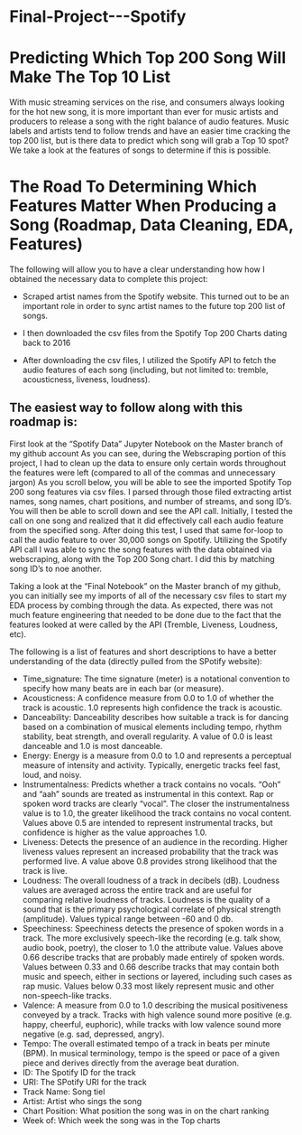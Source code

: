# Final-Project---Spotify
# Predicting Which Top 200 Song Will Make The Top 10 List

With music streaming services on the rise, and consumers always looking for the hot new song, it is more important than ever for music artists and producers to release a song with the right balance of audio features. Music labels and artists tend to follow trends and have an easier time cracking the top 200 list, but is there data to predict which song will grab a Top 10 spot? We take a look at the features of songs to determine if this is possible. 

# The Road To Determining Which Features Matter When Producing a Song (Roadmap, Data Cleaning, EDA, Features) 

The following will allow you to have a clear understanding how how I obtained the necessary data to complete this project:

- Scraped artist names from the Spotify website. This turned out to be an important role in order to sync artist names to the future top 200 list of songs. 

- I then downloaded the csv files from the Spotify Top 200 Charts dating back to 2016

- After downloading the csv files, I utilized the Spotify API to fetch the audio features of each song (including, but not limited to: tremble, acousticness, liveness, loudness).

## The easiest way to follow along with this roadmap is:

First look at the “Spotify Data” Jupyter Notebook on the Master branch of my github account As you can see, during the Webscraping portion of this project, I had to clean up the data to ensure only certain words throughout the features were left (compared to all of the commas and unnecessary jargon)
As you scroll below, you will be able to see the imported Spotify Top 200 song features via csv files. I parsed through those filed extracting artist names, song names, chart positions, and number of streams, and song ID’s. You will then be able to scroll down and see the API call. Initially, I tested the call on one song and realized that it did effectively call each audio feature from the specified song. After doing this test, I used that same for-loop to call the audio feature to over 30,000 songs on Spotify.  Utilizing the Spotify API call I was able to sync the song features with the data obtained via webscraping, along with the Top 200 Song chart. I did this by matching song ID’s to noe another.
 
Taking a look at the “Final Notebook” on the Master branch of my github, you can initially see my imports of all of the necessary csv files to start my EDA process by combing through the data. As expected, there was not much feature engineering that needed to be done due to the fact that the features looked at were called by the API (Tremble, Liveness, Loudness, etc).

The following is a list of features and short descriptions to have a better understanding of the data (directly pulled from the SPotify website):
- Time_signature: The time signature (meter) is a notational convention to specify how many beats are in each bar (or measure).
- Acousticness: A confidence measure from 0.0 to 1.0 of whether the track is acoustic. 1.0 represents high confidence the track is acoustic.
- Danceability: Danceability describes how suitable a track is for dancing based on a combination of musical elements including tempo, rhythm stability, beat strength, and overall regularity. A value of 0.0 is least danceable and 1.0 is most danceable. 
- Energy: Energy is a measure from 0.0 to 1.0 and represents a perceptual measure of intensity and activity. Typically, energetic tracks feel fast, loud, and noisy.
- Instrumentalness: Predicts whether a track contains no vocals. “Ooh” and “aah” sounds are treated as instrumental in this context. Rap or spoken word tracks are clearly “vocal”. The closer the instrumentalness value is to 1.0, the greater likelihood the track contains no vocal content. Values above 0.5 are intended to represent instrumental tracks, but confidence is higher as the value approaches 1.0. 
- Liveness: Detects the presence of an audience in the recording. Higher liveness values represent an increased probability that the track was performed live. A value above 0.8 provides strong likelihood that the track is live.
- Loudness: The overall loudness of a track in decibels (dB). Loudness values are averaged across the entire track and are useful for comparing relative loudness of tracks. Loudness is the quality of a sound that is the primary psychological correlate of physical strength (amplitude). Values typical range between -60 and 0 db. 
- Speechiness: Speechiness detects the presence of spoken words in a track. The more exclusively speech-like the recording (e.g. talk show, audio book, poetry), the closer to 1.0 the attribute value. Values above 0.66 describe tracks that are probably made entirely of spoken words. Values between 0.33 and 0.66 describe tracks that may contain both music and speech, either in sections or layered, including such cases as rap music. Values below 0.33 most likely represent music and other non-speech-like tracks.
- Valence: A measure from 0.0 to 1.0 describing the musical positiveness conveyed by a track. Tracks with high valence sound more positive (e.g. happy, cheerful, euphoric), while tracks with low valence sound more negative (e.g. sad, depressed, angry).
- Tempo: The overall estimated tempo of a track in beats per minute (BPM). In musical terminology, tempo is the speed or pace of a given piece and derives directly from the average beat duration.
- ID: The Spotify ID for the track
- URI: The SPotify URI for the track
- Track Name: Song tiel
- Artist: Artist who sings the song
- Chart Position: What position the song was in on the chart ranking
- Week of: Which week the song was in the Top charts
